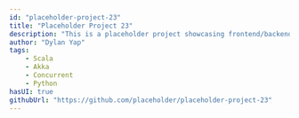 ```yaml
---
id: "placeholder-project-23"
title: "Placeholder Project 23"
description: "This is a placeholder project showcasing frontend/backend features with a unique tech stack."
author: "Dylan Yap"
tags:
    - Scala
    - Akka
    - Concurrent
    - Python
hasUI: true
githubUrl: "https://github.com/placeholder/placeholder-project-23"
---
```

